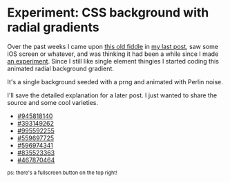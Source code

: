 <!--
  date: 2022-07-08
  modified: 2022-07-10
  slug: experiment-radialgradient
  type: post
  categories: code, JavaScript
  tags: JavaScript, cool shit, gradient
  description: A single background with radial gradients seeded with a prng and animated with Perlin noise.
  thumbnail: experiments/ronvalstar-nl_experiment-glass_1.jpg
  related: experiment-*
-->

# Experiment: CSS background with radial gradients

Over the past weeks I came upon [this old fiddle](http://jsfiddle.net/Sjeiti/v37cn5gk/) in [my last post](/jsfiddles), saw some iOS screen or whatever, and was thinking it had been a while since I made [an experiment](/search/experiment).
Since I still like single element thingies I started coding this animated radial background gradient.

It's a single background seeded with a prng and animated with Perlin noise.

I'll save the detailed explanation for a later post. I just wanted to share the source and some cool varieties.

- [#945818140](#945818140)
- [#393149262](#393149262)
- [#995592255](#995592255)
- [#559697725](#559697725)
- [#596974341](#596974341)
- [#835523363](#835523363)
- [#467870464](#467870464)

<small>ps: there's a fullscreen button on the top right!</small>

<pre><code data-language="javascript" data-src="/static/experiment/radialgradient.js"></code></pre>

